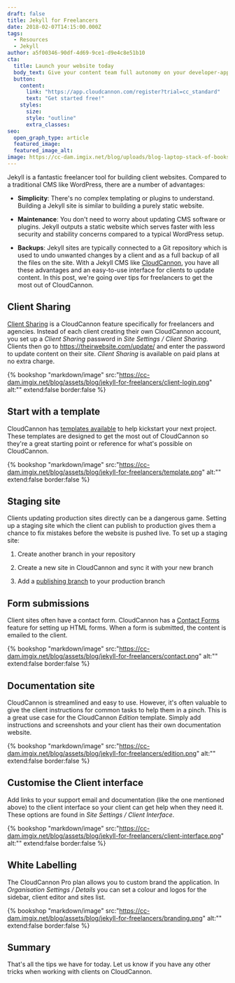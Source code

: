 ```yaml
---
draft: false
title: Jekyll for Freelancers
date: 2018-02-07T14:15:00.000Z
tags:
  - Resources
  - Jekyll
author: a5f00346-90df-4d69-9ce1-d9e4c8e51b10
cta:
  title: Launch your website today
  body_text: Give your content team full autonomy on your developer-approved tech stack with CloudCannon.
  button:
    content: 
      link: "https://app.cloudcannon.com/register?trial=cc_standard"
      text: "Get started free!"
    styles:
      size:
      style: "outline"
      extra_classes:
seo:
  open_graph_type: article
  featured_image:
  featured_image_alt:
image: https://cc-dam.imgix.net/blog/uploads/blog-laptop-stack-of-books.jpg
---
```

Jekyll is a fantastic freelancer tool for building client websites. Compared to a traditional CMS like WordPress, there are a number of advantages:

* **Simplicity**\: There's no complex templating or plugins to understand. Building a Jekyll site is similar to building a purely static website.

* **Maintenance**\: You don't need to worry about updating CMS software or plugins. Jekyll outputs a static website which serves faster with less security and stability concerns compared to a typical WordPress setup.

* **Backups**\: Jekyll sites are typically connected to a Git repository which is used to undo unwanted changes by a client and as a full backup of all the files on the site. With a Jekyll CMS like [CloudCannon](https://cloudcannon.com), you have all these advantages and an easy-to-use interface for clients to update content. In this post, we're going over tips for freelancers to get the most out of CloudCannon.

## Client Sharing

[Client Sharing](https://docs.cloudcannon.com/sharing/client-sharing/) is a CloudCannon feature specifically for freelancers and agencies. Instead of each client creating their own CloudCannon account, you set up a *Client Sharing* password in *Site Settings / Client Sharing.* Clients then go to https://theirwebsite.com/update/ and enter the password to update content on their site. *Client Sharing* is available on paid plans at no extra charge.

{% bookshop "markdown/image" src:"https://cc-dam.imgix.net/blog/assets/blog/jekyll-for-freelancers/client-login.png" alt:"" extend:false border:false %}

## Start with a template

CloudCannon has [templates available](https://learn.cloudcannon.com/jekyll-templates/) to help kickstart your next project. These templates are designed to get the most out of CloudCannon so they're a great starting point or reference for what's possible on CloudCannon.

{% bookshop "markdown/image" src:"https://cc-dam.imgix.net/blog/assets/blog/jekyll-for-freelancers/template.png" alt:"" extend:false border:false %}

## Staging site

Clients updating production sites directly can be a dangerous game. Setting up a staging site which the client can publish to production gives them a chance to fix mistakes before the website is pushed live. To set up a staging site:

1. Create another branch in your repository

2. Create a new site in CloudCannon and sync it with your new branch

3. Add a [publishing branch](https://docs.cloudcannon.com/syncing/publishing/) to your production branch

## Form submissions

Client sites often have a contact form. CloudCannon has a [Contact Forms](https://docs.cloudcannon.com/hosting/contact-forms/) feature for setting up HTML forms. When a form is submitted, the content is emailed to the client.

{% bookshop "markdown/image" src:"https://cc-dam.imgix.net/blog/assets/blog/jekyll-for-freelancers/contact.png" alt:"" extend:false border:false %}

## Documentation site

CloudCannon is streamlined and easy to use. However, it's often valuable to give the client instructions for common tasks to help them in a pinch. This is a great use case for the CloudCannon *Edition* template. Simply add instructions and screenshots and your client has their own documentation website.

{% bookshop "markdown/image" src:"https://cc-dam.imgix.net/blog/assets/blog/jekyll-for-freelancers/edition.png" alt:"" extend:false border:false %}

## Customise the Client interface

Add links to your support email and documentation (like the one mentioned above) to the client interface so your client can get help when they need it. These options are found in *Site Settings / Client Interface*.

{% bookshop "markdown/image" src:"https://cc-dam.imgix.net/blog/assets/blog/jekyll-for-freelancers/client-interface.png" alt:"" extend:false border:false %}

## White Labelling

The CloudCannon Pro plan allows you to custom brand the application. In *Organisation Settings / Details* you can set a colour and logos for the sidebar, client editor and sites list.

{% bookshop "markdown/image" src:"https://cc-dam.imgix.net/blog/assets/blog/jekyll-for-freelancers/branding.png" alt:"" extend:false border:false %}

## Summary

That's all the tips we have for today. Let us know if you have any other tricks when working with clients on CloudCannon.